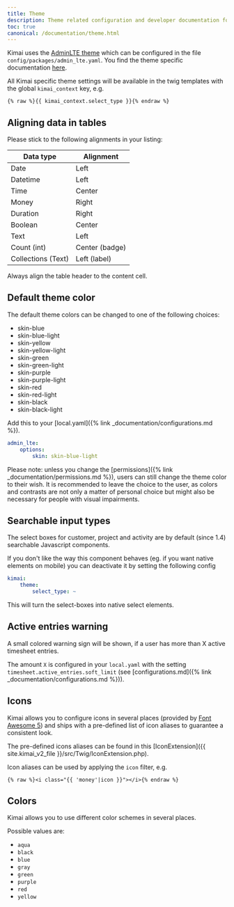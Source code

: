 ```yaml
---
title: Theme
description: Theme related configuration and developer documentation for Kimai
toc: true
canonical: /documentation/theme.html
---
```


Kimai uses the [AdminLTE theme](https://github.com/kevinpapst/AdminLTEBundle/) which can be configured in the file `config/packages/admin_lte.yaml`. 
You find the theme specific documentation [here](https://github.com/kevinpapst/AdminLTEBundle/blob/master/Resources/docs/configurations.md).

All Kimai specific theme settings will be available in the twig templates with the global `kimai_context` key, e.g.

```twig
{% raw %}{{ kimai_context.select_type }}{% endraw %}
``` 

## Aligning data in tables

Please stick to the following alignments in your listing:

| Data type             | Alignment |
|---                    |---|
| Date                  | Left  |
| Datetime              | Left  |
| Time                  | Center  |
| Money                 | Right  |
| Duration              | Right  |
| Boolean               | Center  |
| Text                  | Left  |
| Count (int)           | Center (badge)  |
| Collections (Text)    | Left (label)  |

Always align the table header to the content cell.

## Default theme color

The default theme colors can be changed to one of the following choices:

- skin-blue
- skin-blue-light
- skin-yellow
- skin-yellow-light
- skin-green
- skin-green-light
- skin-purple
- skin-purple-light
- skin-red
- skin-red-light
- skin-black
- skin-black-light

Add this to your [local.yaml]({% link _documentation/configurations.md %}).

```yaml
admin_lte:
    options:
        skin: skin-blue-light
```

Please note: unless you change the [permissions]({% link _documentation/permissions.md %}), users can still change the theme color to their wish.
It is recommended to leave the choice to the user, as colors and contrasts are not only a matter of personal choice but might also be necessary for people with visual impairments. 

## Searchable input types

The select boxes for customer, project and activity are by default (since 1.4) searchable Javascript components. 

If you don't like the way this component behaves (eg. if you want native elements on mobile) you can deactivate it by setting the following config  

```yaml
kimai:
    theme:
        select_type: ~
```

This will turn the select-boxes into native select elements. 

## Active entries warning

A small colored warning sign will be shown, if a user has more than X active timesheet entries.

The amount `X` is configured in your `local.yaml` with the setting `timesheet.active_entries.soft_limit` (see [configurations.md]({% link _documentation/configurations.md %})).

## Icons

Kimai allows you to configure icons in several places (provided by [Font Awesome 5](https://fontawesome.com/icons)) and ships 
with a pre-defined list of icon aliases to guarantee a consistent look.  

The pre-defined icons aliases can be found in this [IconExtension]({{ site.kimai_v2_file }}/src/Twig/IconExtension.php).

Icon aliases can be used by applying the `icon` filter, e.g.

```
{% raw %}<i class="{{ 'money'|icon }}"></i>{% endraw %}
```

## Colors

Kimai allows you to use different color schemes in several places. 

Possible values are:

- `aqua`
- `black`
- `blue`
- `gray`
- `green`
- `purple`
- `red`
- `yellow`
